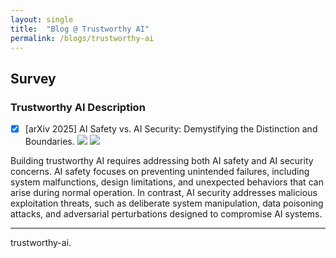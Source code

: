 ```yaml
---
layout: single
title:  "Blog @ Trustworthy AI"
permalink: /blogs/trustworthy-ai
---
```


## Survey

### Trustworthy AI Description

- [x] [arXiv 2025] AI Safety vs. AI Security: Demystifying the Distinction and Boundaries. [![](https://img.shields.io/badge/paper-7EA6E0)](https://arxiv.org/pdf/2506.18932) [![](https://img.shields.io/badge/slides-E29135)](https://zhiqlin.github.io/file/talks/AI_Safety_Security_July_17_2025.pdf)


Building trustworthy AI requires addressing both AI safety and AI security concerns. AI safety focuses on preventing unintended failures, including system malfunctions, design limitations, and unexpected behaviors that can arise during normal operation. In contrast, AI security addresses malicious exploitation threats, such as deliberate system manipulation, data poisoning attacks, and adversarial perturbations designed to compromise AI systems.

---






trustworthy-ai.<br>
